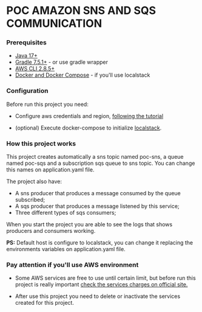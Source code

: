 # POC AMAZON SNS AND SQS COMMUNICATION

### Prerequisites

- [Java 17+](https://www.oracle.com/java/technologies/javase/jdk17-archive-downloads.html)
- [Gradle 7.5.1+](https://gradle.org/) - or use gradle wrapper
- [AWS CLI 2.8.5+](https://aws.amazon.com/pt/cli/)
- [Docker and Docker Compose](https://www.docker.com/) - if you'll use localstack

### Configuration

Before run this project you need:

- Configure aws credentials and region, [following the tutorial](https://docs.aws.amazon.com/cli/latest/userguide/cli-configure-quickstart.html)

- (optional) Execute docker-compose to initialize [localstack](https://github.com/localstack/localstack).

### How this project works

This project creates automatically a sns topic named poc-sns, a queue named poc-sqs and a subscription sqs queue to sns topic. 
You can change this names on application.yaml file.

The project also have:

- A sns producer that produces a message consumed by the queue subscribed;
- A sqs producer that produces a message listened by this service;
- Three different types of sqs consumers;

When you start the project you are able to see the logs that shows producers and consumers working.

**PS:** Default host is configure to localstack, you can change it replacing the environments variables on application.yaml file.

### Pay attention if you'll use AWS environment

- Some AWS services are free to use until certain limit, but before run this project is really important [check the services charges on official site.](https://aws.amazon.com/pt/free/?nc2=h_ql_pr_ft&all-free-tier.sort-by=item.additionalFields.SortRank&all-free-tier.sort-order=asc&awsf.Free%20Tier%20Types=*all&awsf.Free%20Tier%20Categories=*all) 

- After use this project you need to delete or inactivate the services created for this project.
